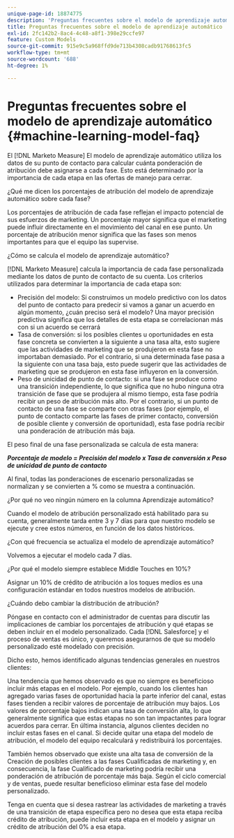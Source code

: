 ```yaml
---
unique-page-id: 18874775
description: 'Preguntas frecuentes sobre el modelo de aprendizaje automático: [!DNL Marketo Measure]'
title: Preguntas frecuentes sobre el modelo de aprendizaje automático
exl-id: 2fc142b2-8ac4-4c48-a8f1-398e29ccfe97
feature: Custom Models
source-git-commit: 915e9c5a968ffd9de713b4308cadb91768613fc5
workflow-type: tm+mt
source-wordcount: '688'
ht-degree: 1%

---
```


# Preguntas frecuentes sobre el modelo de aprendizaje automático {#machine-learning-model-faq}

El [!DNL Marketo Measure] El modelo de aprendizaje automático utiliza los datos de su punto de contacto para calcular cuánta ponderación de atribución debe asignarse a cada fase. Esto está determinado por la importancia de cada etapa en las ofertas de manejo para cerrar.

¿Qué me dicen los porcentajes de atribución del modelo de aprendizaje automático sobre cada fase?

Los porcentajes de atribución de cada fase reflejan el impacto potencial de sus esfuerzos de marketing. Un porcentaje mayor significa que el marketing puede influir directamente en el movimiento del canal en ese punto. Un porcentaje de atribución menor significa que las fases son menos importantes para que el equipo las supervise.

¿Cómo se calcula el modelo de aprendizaje automático?

[!DNL Marketo Measure] calcula la importancia de cada fase personalizada mediante los datos de punto de contacto de su cuenta. Los criterios utilizados para determinar la importancia de cada etapa son:

* Precisión del modelo: Si construimos un modelo predictivo con los datos del punto de contacto para predecir si vamos a ganar un acuerdo en algún momento, ¿cuán preciso será el modelo? Una mayor precisión predictiva significa que los detalles de esta etapa se correlacionan más con si un acuerdo se cerrará
* Tasa de conversión: si los posibles clientes u oportunidades en esta fase concreta se convierten a la siguiente a una tasa alta, esto sugiere que las actividades de marketing que se produjeron en esta fase no importaban demasiado. Por el contrario, si una determinada fase pasa a la siguiente con una tasa baja, esto puede sugerir que las actividades de marketing que se produjeron en esta fase influyeron en la conversión.
* Peso de unicidad de punto de contacto: si una fase se produce como una transición independiente, lo que significa que no hubo ninguna otra transición de fase que se produjera al mismo tiempo, esta fase podría recibir un peso de atribución más alto. Por el contrario, si un punto de contacto de una fase se comparte con otras fases (por ejemplo, el punto de contacto comparte las fases de primer contacto, conversión de posible cliente y conversión de oportunidad), esta fase podría recibir una ponderación de atribución más baja.

El peso final de una fase personalizada se calcula de esta manera:

**_Porcentaje de modelo = Precisión del modelo x Tasa de conversión x Peso de unicidad de punto de contacto_**

Al final, todas las ponderaciones de escenario personalizadas se normalizan y se convierten a % como se muestra a continuación.

¿Por qué no veo ningún número en la columna Aprendizaje automático?

Cuando el modelo de atribución personalizado está habilitado para su cuenta, generalmente tarda entre 3 y 7 días para que nuestro modelo se ejecute y cree estos números, en función de los datos históricos.

¿Con qué frecuencia se actualiza el modelo de aprendizaje automático?

Volvemos a ejecutar el modelo cada 7 días.

¿Por qué el modelo siempre establece Middle Touches en 10%?

Asignar un 10% de crédito de atribución a los toques medios es una configuración estándar en todos nuestros modelos de atribución.

¿Cuándo debo cambiar la distribución de atribución?

Póngase en contacto con el administrador de cuentas para discutir las implicaciones de cambiar los porcentajes de atribución y qué etapas se deben incluir en el modelo personalizado. Cada [!DNL Salesforce] y el proceso de ventas es único, y queremos asegurarnos de que su modelo personalizado esté modelado con precisión.

Dicho esto, hemos identificado algunas tendencias generales en nuestros clientes:

Una tendencia que hemos observado es que no siempre es beneficioso incluir más etapas en el modelo. Por ejemplo, cuando los clientes han agregado varias fases de oportunidad hacia la parte inferior del canal, estas fases tienden a recibir valores de porcentaje de atribución muy bajos. Los valores de porcentaje bajos indican una tasa de conversión alta, lo que generalmente significa que estas etapas no son tan impactantes para lograr acuerdos para cerrar. En última instancia, algunos clientes deciden no incluir estas fases en el canal. Si decide quitar una etapa del modelo de atribución, el modelo del equipo recalculará y redistribuirá los porcentajes.

También hemos observado que existe una alta tasa de conversión de la Creación de posibles clientes a las fases Cualificadas de marketing y, en consecuencia, la fase Cualificado de marketing podría recibir una ponderación de atribución de porcentaje más baja. Según el ciclo comercial y de ventas, puede resultar beneficioso eliminar esta fase del modelo personalizado.

Tenga en cuenta que si desea rastrear las actividades de marketing a través de una transición de etapa específica pero no desea que esta etapa reciba crédito de atribución, puede incluir esta etapa en el modelo y asignar un crédito de atribución del 0% a esa etapa.
